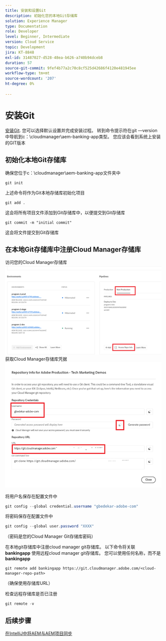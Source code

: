 ```yaml
---
title: 安装和设置Git
description: 初始化您的本地Git存储库
solution: Experience Manager
type: Documentation
role: Developer
level: Beginner, Intermediate
version: Cloud Service
topic: Development
jira: KT-8848
exl-id: 31487027-d528-48ea-b626-a740b94dceb8
duration: 57
source-git-commit: 9fef4b77a2c70c8cf525d42686f4120e481945ee
workflow-type: tm+mt
source-wordcount: '207'
ht-degree: 0%

---
```


# 安装Git


[安装Git](https://git-scm.com/downloads). 您可以选择默认设置并完成安装过程。
转到命令提示符在git —version中导航到c：\cloudmanager\aem-banking-app类型。 您应该会看到系统上安装的GIT版本

## 初始化本地Git存储库

确保您位于c：\cloudmanager\aem-banking-app文件夹中

```
git init
```

上述命令将作为Git本地存储库初始化项目

```
git add .
```

这会将所有项目文件添加到Git存储库中，以便提交到Git存储库

```
git commit -m "initial commit"
```

这会将文件提交到Git存储库



## 在本地Git存储库中注册Cloud Manager存储库

访问您的Cloud Manager存储库
![访问代表信息](assets/cloud-manager-repo.png)
获取Cloud Manager存储库凭据
![get-credentials](assets/cloud-manager-repo1.png)

将用户名保存在配置文件中

```java
git config --global credential.username "gbedekar-adobe-com"
```

将密码保存在配置文件中

```java
git config --global user.password "XXXX"
```

（密码是您的Cloud Manager Git存储库密码）

在本地git存储库中注册cloud manager git存储库。 以下命令将关联 **bankingapp** 使用远程cloud manager git存储库。 您可以使用任何名称，而不是 **bankingapp**


```shell
git remote add bankingapp https://git.cloudmanager.adobe.com/<cloud-manager-repo-path>
```

（确保使用存储库URL）

检查远程存储库是否已注册

```java
git remote -v
```

## 后续步骤

[在IntelliJ中将AEM与AEM项目同步](./intellij-and-aem-sync.md)
